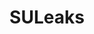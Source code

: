 ---
title: SULeaks
crosslinks:
- stevenuniverse
- Gregfuckedarock
- gravityfalls
- IAmA
- xkcd
- BeachCity
- gregfuckedarock
- hamiltonmusical
- lewronggeneration
- evangelion
- gem_irl
- mylittlepony
- nocontext
- INJUSTICE
- continuityporn
- '2015'
- PrequelMemes
- UnexpectedJoJo
- podcasts
---